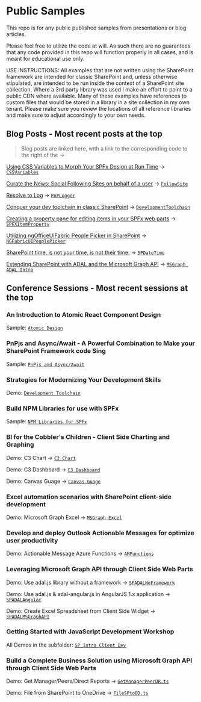 # Public Samples

This repo is for any public published samples from presentations or blog articles.

Please feel free to utilize the code at will.  As such there are no guarantees that any code provided in this repo will function properly in all cases, and is meant for educational use only.

USE INSTRUCTIONS: All examples that are not written using the SharePoint framework are intended for classic SharePoint and, unless otherwise stipulated, are intended to be run inside the context of a SharePoint site collection. Where a 3rd party library was used I make an effort to point to a public CDN where available. Many of these examples have references to custom files that would be stored in a library in a site collection in my own tenant.  Please make sure you review the locations of all reference libraries and make sure to adjust accordingly to your own needs.

## Blog Posts - Most recent posts at the top

>Blog posts are linked here, with a link to the corresponding code to the right of the ->

[Using CSS Variables to Morph Your SPFx Design at Run Time](https://wp.me/p7UKup-ew) -> [`CSSVariables`](./CSSVariables)

[Curate the News: Social Following Sites on behalf of a user](https://julieturner.net/?p=838&preview=true) -> [`FollowSite`](./FollowSite)

[Resolve to Log](https://julieturner.net/2018/12/resolve-to-log/) -> [`PnPLogger`](./PnPLogger)

[Conquer your dev toolchain in classic SharePoint](http://julieturner.net/series/conquer-your-dev-toolchain-in-classic-sharepoint/) -> [`DevelopmentToolchain`](./DevelopmentToolchain)

[Creating a property pane for editing items in your SPFx web parts](http://wp.me/p7UKup-6D) -> [`SPFXItemProperty`](./SPFXItemProperty)

[Utilizing ngOfficeUIFabric People Picker in SharePoint](http://wp.me/p7UKup-5v) -> [`NGFabricUIPeoplePicker`](./NGFabricUIPeoplePicker)

[SharePoint time, is not your time, is not their time.](http://wp.me/p7UKup-5a) -> [`SPDateTime`](./SPDateTime)

[Extending SharePoint with ADAL and the Microsoft Graph API](http://wp.me/p7UKup-28) -> [`MSGraph ADAL Intro`](./MSGraph%20ADAL%20Intro)

## Conference Sessions - Most recent sessions at the top

### An Introduction to Atomic React Component Design

Sample: [`Atomic Design`](./AtomicDesign)

### PnPjs and Async/Await - A Powerful Combination to Make your SharePoint Framework code Sing

Sample: [`PnPjs and Async/Await`](./PnPjsAsyncAwait)

### Strategies for Modernizing Your Development Skills

Demo: [`Development Toolchain`](./DevelopmentToolchain)

### Build NPM Libraries for use with SPFx

Sample: [`NPM Libraries for SPFx`](./NPMLibraries)

### BI for the Cobbler's Children - Client Side Charting and Graphing

Demo: C3 Chart -> [`C3 Chart`](./SP%20Client%20Charting/C3%20Chart)

Demo: C3 Dashboard -> [`C3 Dashboard`](./SP%20Client%20Charting/Dashboard)

Demo: Canvas Guage -> [`Canvas Guage`](./SP%20Client%20Charting/Guage)

### Excel automation scenarios with SharePoint client-side development

Demo: Microsoft Graph Excel -> [`MSGraph Excel`](./MSGraph%20Excel)

### Develop and deploy Outlook Actionable Messages for optimize user productivity

Demo: Actionable Message Azure Functions -> [`AMFunctions`](./AMFunctions)

### Leveraging Microsoft Graph API through Client Side Web Parts

Demo: Use adal.js library without a framework -> [`SPADALNoFramework`](./MSGraph%20ADAL%20Intro/SPADALNoFramework)

Demo: Use adal.js & adal-angular.js in AngularJS 1.x application -> [`SPADALAngular`](./MSGraph%20ADAL%20Intro/SPADALAngular)

Demo: Create Excel Spreadsheet from Client Side Widget -> [`SPADALMSGraphAPI`](./MSGraph%20ADAL%20Intro/SPADALMSGraphAPI)

### Getting Started with JavaScript Development Workshop

All Demos in the subfolder: [`SP Intro Client Dev`](./SP%20Intro%20Client%20Dev)

### Build a Complete Business Solution using Microsoft Graph API through Client Side Web Parts

Demo: Get Manager/Peers/Direct Reports -> [`GetManagerPeerDR.ts`](./MSGraph%20Application)

Demo: File from SharePoint to OneDrive -> [`FileSPtoOD.ts`](./MSGraph%20Application)
